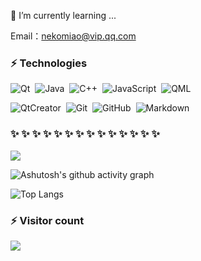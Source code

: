 🌱 I’m currently learning ...
<br>

Email：nekomiao@vip.qq.com

### ⚡ Technologies  

![Qt](https://img.shields.io/badge/Qt-24292e?style=flat-square&logo=Qt&labelColor=24292e&color=474d56)&nbsp;
![Java](https://img.shields.io/badge/language-java-%23B07219)&nbsp;
![C++](https://img.shields.io/badge/language-c%2B%2B-%23F34B7D)&nbsp;
![JavaScript](https://img.shields.io/badge/language-javascript-%23EFDA4D)&nbsp;
![QML](https://img.shields.io/badge/language-qml-%232ED03C)&nbsp;

![QtCreator](https://img.shields.io/badge/QtCreator-24292e?style=flat-square&logo=Qt)&nbsp;
![Git](https://img.shields.io/badge/Git-24292e?style=flat-square&logo=git)&nbsp;
![GitHub](https://img.shields.io/badge/GitHub-24292e?style=flat-square&logo=github)&nbsp;
![Markdown](https://img.shields.io/badge/Markdown-24292e?style=flat-square&logo=markdown)&nbsp;

###  ✨ ✨ ✨ ✨ ✨ ✨ ✨ ✨ ✨ ✨ ✨ ✨ ✨ ✨ 

![](https://github-readme-stats.vercel.app/api?username=xiashizq&show_icons=true&hide=contribs,prs&cache_seconds=86400&theme=material-palenight)

![Ashutosh's github activity graph](https://github-readme-activity-graph.vercel.app/graph?username=xiashizq&theme=github-compact)

![Top Langs](https://github-readme-stats.vercel.app/api/top-langs/?username=xiashizq&layout=compact&theme=github-compact)

### ⚡ Visitor count
![](https://profile-counter.glitch.me/xiashizq/count.svg)

<!--
**xiashizq/xiashizq** is a ✨ _special_ ✨ repository because its `README.md` (this file) appears on your GitHub profile.

Here are some ideas to get you started:

- 🔭 I’m currently working on ...
- 🌱 I’m currently learning ...
- 👯 I’m looking to collaborate on ...
- 🤔 I’m looking for help with ...
- 💬 Ask me about ...
- 📫 How to reach me: ...
- 😄 Pronouns: ...
- ⚡ Fun fact: ...
-->
